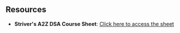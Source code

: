 ## Resources
- **Striver's A2Z DSA Course Sheet**: [Click here to access the sheet](https://takeuforward.org/strivers-a2z-dsa-course/strivers-a2z-dsa-course-sheet-2)
